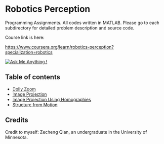 # Robotics Perception
Programming Assignments. All codes written in MATLAB. Please go to each subdirectory for detailed problem description and source code. 

Course link is here:

https://www.coursera.org/learn/robotics-perception?specialization=robotics

[![Ask Me Anything !](https://img.shields.io/badge/Ask%20me-anything-1abc9c.svg)](https://GitHub.com/Naereen/ama)

## Table of contents

+   [Dolly Zoom](./Dolly-Zoom)
+   [Image Projection](./Image\Projection)
+   [Image Projection Using Homographies](./Image-Projection\using\Homographies)
+   [Structure from Motion](Structure\from\Motion)



## Credits

Credit to myself: Zecheng Qian, an undergraduate in the University of Minnesota.

